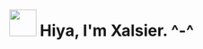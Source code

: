 <h1 align="center"><a href="https://avipatilweb.ml/"><img src="https://github.com/KenanGain/KenanGain/blob/main/icons/wave.gif" width="48"></a> Hiya, I'm Xalsier. ^-^</h1>